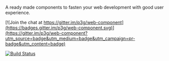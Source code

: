 A ready made components to fasten your web development with good user experience.


[![Join the chat at https://gitter.im/p3g/web-component](https://badges.gitter.im/p3g/web-component.svg)](https://gitter.im/p3g/web-component?utm_source=badge&utm_medium=badge&utm_campaign=pr-badge&utm_content=badge)

[![Build Status](https://travis-ci.org/p3g/web-component.svg?branch=master)](https://travis-ci.org/p3g/web-component)
